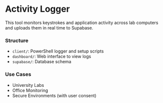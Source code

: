 # Activity Logger

This tool monitors keystrokes and application activity across lab computers and uploads them in real time to Supabase.

### Structure

- `client/`: PowerShell logger and setup scripts
- `dashboard/`: Web interface to view logs
- `supabase/`: Database schema

### Use Cases

- University Labs
- Office Monitoring
- Secure Environments (with user consent)